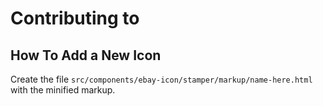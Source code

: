 # Contributing to <ebay-icon>

## How To Add a New Icon
Create the file `src/components/ebay-icon/stamper/markup/name-here.html` with the minified markup.
